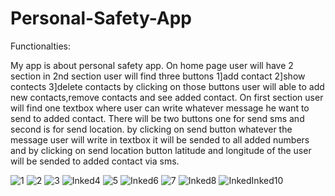 # Personal-Safety-App
Functionalties:

My app is about personal safety app.
On home page user will have 2 section in 2nd section user will find three buttons 1]add contact 2]show contects 3]delete contacts
by clicking on those buttons user will able to add new contacts,remove contacts and see added contact.
On first section user will find one textbox where user can write whatever message he want to send to added contact.
There will be two buttons one for send sms and second is for send location.
by clicking on send button whatever the message user will write in textbox it will be sended to all added numbers and by clicking on send location button latitude and longitude of the user will be sended to added contact via sms.
    
![1](https://user-images.githubusercontent.com/87404333/146629490-8543fb06-9795-4a6c-9561-f8bbc5e8ae0e.jpeg)
![2](https://user-images.githubusercontent.com/87404333/146629500-bb64ea7a-9609-45c8-857b-9d7c1ec848fb.jpeg)
![3](https://user-images.githubusercontent.com/87404333/146629504-2e733527-40ef-4057-8d6f-5ed310498d87.jpeg)
![Inked4](https://user-images.githubusercontent.com/87404333/146629507-00cb4b4b-cedc-4b89-905f-e70b4910ce06.jpg)
![5](https://user-images.githubusercontent.com/87404333/146629510-3e75b149-0cdb-41e6-a9f4-413389170666.jpeg)
![Inked6](https://user-images.githubusercontent.com/87404333/146629515-e7547a27-8e66-47db-a92c-d8b388730959.jpg)
![7](https://user-images.githubusercontent.com/87404333/146629519-99439a6b-2c35-4f7d-8181-e21d98488d5e.jpeg)
![Inked8](https://user-images.githubusercontent.com/87404333/146629521-763b76f7-03ff-486b-a712-b75dd2cdb349.jpg)
![InkedInked10](https://user-images.githubusercontent.com/87404333/146629532-0deca862-1d96-4e7b-85d4-df4598028a59.jpg)
